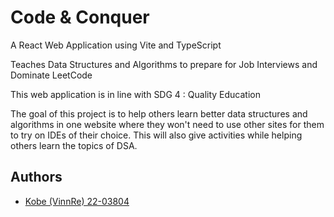 
# Code & Conquer

A React Web Application using Vite and TypeScript

Teaches Data Structures and Algorithms to prepare for Job Interviews and Dominate LeetCode

This web application is in line with SDG 4 : Quality Education

The goal of this project is to help others learn better data structures and algorithms in one website where they won't need to use other sites for them to try on IDEs of their choice. This will also give activities while helping others learn the topics of DSA.

## Authors

- [Kobe (VinnRe) 22-03804](https://github.com/VinnRe)

